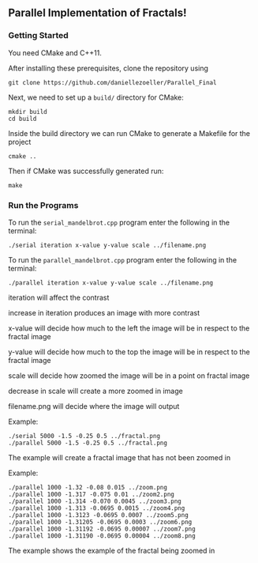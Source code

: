 ## Parallel Implementation of Fractals!

### Getting Started
You need CMake and C++11.

After installing these prerequisites, clone the repository using
```
git clone https://github.com/daniellezoeller/Parallel_Final
```

Next, we need to set up a `build/` directory for CMake:
```
mkdir build
cd build
```

Inside the build directory we can run CMake to generate a Makefile for the project
```
cmake ..
```

Then if CMake was successfully generated run:
```
make
```

### Run the Programs
To run the `serial_mandelbrot.cpp` program enter the following in the terminal:
```
./serial iteration x-value y-value scale ../filename.png
```
To run the `parallel_mandelbrot.cpp` program enter the following in the terminal:
```
./parallel iteration x-value y-value scale ../filename.png
```
iteration will affect the contrast

increase in iteration produces an image with more contrast

x-value will decide how much to the left the image will be in respect to the fractal image

y-value will decide how much to the top the image will be in respect to the fractal image

scale will decide how zoomed the image will be in a point on fractal image

decrease in scale will create a more zoomed in image

filename.png will decide where the image will output

Example:
```
./serial 5000 -1.5 -0.25 0.5 ../fractal.png
./parallel 5000 -1.5 -0.25 0.5 ../fractal.png
```
The example will create a fractal image that has not been zoomed in

Example:
```
./parallel 1000 -1.32 -0.08 0.015 ../zoom.png
./parallel 1000 -1.317 -0.075 0.01 ../zoom2.png
./parallel 1000 -1.314 -0.070 0.0045 ../zoom3.png
./parallel 1000 -1.313 -0.0695 0.0015 ../zoom4.png
./parallel 1000 -1.3123 -0.0695 0.0007 ../zoom5.png
./parallel 1000 -1.31205 -0.0695 0.0003 ../zoom6.png
./parallel 1000 -1.31192 -0.0695 0.00007 ../zoom7.png
./parallel 1000 -1.31190 -0.0695 0.00004 ../zoom8.png
```
The example shows the example of the fractal being zoomed in




